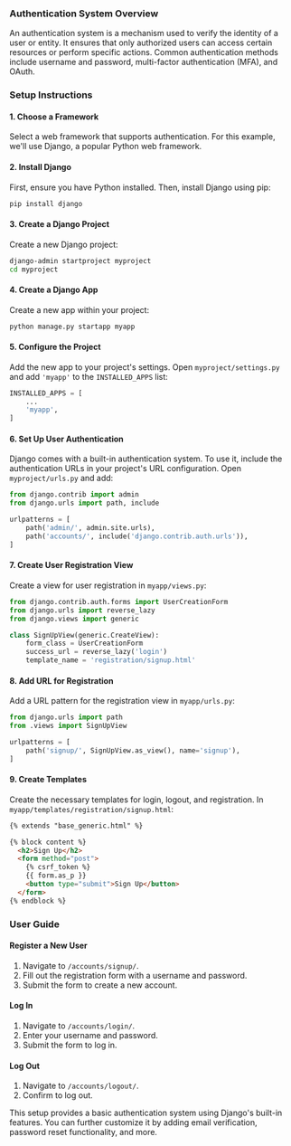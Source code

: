 ### Authentication System Overview

An authentication system is a mechanism used to verify the identity of a user or entity. It ensures that only authorized users can access certain resources or perform specific actions. Common authentication methods include username and password, multi-factor authentication (MFA), and OAuth.

### Setup Instructions

#### 1. Choose a Framework
Select a web framework that supports authentication. For this example, we'll use Django, a popular Python web framework.

#### 2. Install Django
First, ensure you have Python installed. Then, install Django using pip:
```bash
pip install django
```

#### 3. Create a Django Project
Create a new Django project:
```bash
django-admin startproject myproject
cd myproject
```

#### 4. Create a Django App
Create a new app within your project:
```bash
python manage.py startapp myapp
```

#### 5. Configure the Project
Add the new app to your project's settings. Open `myproject/settings.py` and add `'myapp'` to the `INSTALLED_APPS` list:
```python
INSTALLED_APPS = [
    ...
    'myapp',
]
```

#### 6. Set Up User Authentication
Django comes with a built-in authentication system. To use it, include the authentication URLs in your project's URL configuration. Open `myproject/urls.py` and add:
```python
from django.contrib import admin
from django.urls import path, include

urlpatterns = [
    path('admin/', admin.site.urls),
    path('accounts/', include('django.contrib.auth.urls')),
]
```

#### 7. Create User Registration View
Create a view for user registration in `myapp/views.py`:
```python
from django.contrib.auth.forms import UserCreationForm
from django.urls import reverse_lazy
from django.views import generic

class SignUpView(generic.CreateView):
    form_class = UserCreationForm
    success_url = reverse_lazy('login')
    template_name = 'registration/signup.html'
```

#### 8. Add URL for Registration
Add a URL pattern for the registration view in `myapp/urls.py`:
```python
from django.urls import path
from .views import SignUpView

urlpatterns = [
    path('signup/', SignUpView.as_view(), name='signup'),
]
```

#### 9. Create Templates
Create the necessary templates for login, logout, and registration. In `myapp/templates/registration/signup.html`:
```html
{% extends "base_generic.html" %}

{% block content %}
  <h2>Sign Up</h2>
  <form method="post">
    {% csrf_token %}
    {{ form.as_p }}
    <button type="submit">Sign Up</button>
  </form>
{% endblock %}
```

### User Guide

#### Register a New User
1. Navigate to `/accounts/signup/`.
2. Fill out the registration form with a username and password.
3. Submit the form to create a new account.

#### Log In
1. Navigate to `/accounts/login/`.
2. Enter your username and password.
3. Submit the form to log in.

#### Log Out
1. Navigate to `/accounts/logout/`.
2. Confirm to log out.

This setup provides a basic authentication system using Django's built-in features. You can further customize it by adding email verification, password reset functionality, and more.